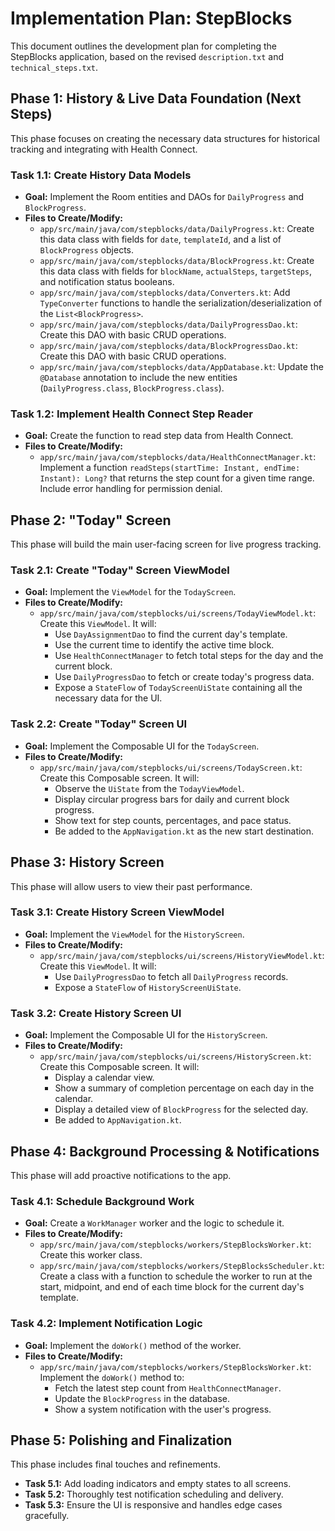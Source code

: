 # Implementation Plan: StepBlocks

This document outlines the development plan for completing the StepBlocks application, based on the revised `description.txt` and `technical_steps.txt`.

## Phase 1: History & Live Data Foundation (Next Steps)

This phase focuses on creating the necessary data structures for historical tracking and integrating with Health Connect.

### Task 1.1: Create History Data Models

*   **Goal:** Implement the Room entities and DAOs for `DailyProgress` and `BlockProgress`.
*   **Files to Create/Modify:**
    *   `app/src/main/java/com/stepblocks/data/DailyProgress.kt`: Create this data class with fields for `date`, `templateId`, and a list of `BlockProgress` objects.
    *   `app/src/main/java/com/stepblocks/data/BlockProgress.kt`: Create this data class with fields for `blockName`, `actualSteps`, `targetSteps`, and notification status booleans.
    *   `app/src/main/java/com/stepblocks/data/Converters.kt`: Add `TypeConverter` functions to handle the serialization/deserialization of the `List<BlockProgress>`.
    *   `app/src/main/java/com/stepblocks/data/DailyProgressDao.kt`: Create this DAO with basic CRUD operations.
    *   `app/src/main/java/com/stepblocks/data/BlockProgressDao.kt`: Create this DAO with basic CRUD operations.
    *   `app/src/main/java/com/stepblocks/data/AppDatabase.kt`: Update the `@Database` annotation to include the new entities (`DailyProgress.class`, `BlockProgress.class`).

### Task 1.2: Implement Health Connect Step Reader

*   **Goal:** Create the function to read step data from Health Connect.
*   **Files to Create/Modify:**
    *   `app/src/main/java/com/stepblocks/data/HealthConnectManager.kt`: Implement a function `readSteps(startTime: Instant, endTime: Instant): Long?` that returns the step count for a given time range. Include error handling for permission denial.

## Phase 2: "Today" Screen

This phase will build the main user-facing screen for live progress tracking.

### Task 2.1: Create "Today" Screen ViewModel

*   **Goal:** Implement the `ViewModel` for the `TodayScreen`.
*   **Files to Create/Modify:**
    *   `app/src/main/java/com/stepblocks/ui/screens/TodayViewModel.kt`: Create this `ViewModel`. It will:
        *   Use `DayAssignmentDao` to find the current day's template.
        *   Use the current time to identify the active time block.
        *   Use `HealthConnectManager` to fetch total steps for the day and the current block.
        *   Use `DailyProgressDao` to fetch or create today's progress data.
        *   Expose a `StateFlow` of `TodayScreenUiState` containing all the necessary data for the UI.

### Task 2.2: Create "Today" Screen UI

*   **Goal:** Implement the Composable UI for the `TodayScreen`.
*   **Files to Create/Modify:**
    *   `app/src/main/java/com/stepblocks/ui/screens/TodayScreen.kt`: Create this Composable screen. It will:
        *   Observe the `UiState` from the `TodayViewModel`.
        *   Display circular progress bars for daily and current block progress.
        *   Show text for step counts, percentages, and pace status.
        *   Be added to the `AppNavigation.kt` as the new start destination.

## Phase 3: History Screen

This phase will allow users to view their past performance.

### Task 3.1: Create History Screen ViewModel

*   **Goal:** Implement the `ViewModel` for the `HistoryScreen`.
*   **Files to Create/Modify:**
    *   `app/src/main/java/com/stepblocks/ui/screens/HistoryViewModel.kt`: Create this `ViewModel`. It will:
        *   Use `DailyProgressDao` to fetch all `DailyProgress` records.
        *   Expose a `StateFlow` of `HistoryScreenUiState`.

### Task 3.2: Create History Screen UI

*   **Goal:** Implement the Composable UI for the `HistoryScreen`.
*   **Files to Create/Modify:**
    *   `app/src/main/java/com/stepblocks/ui/screens/HistoryScreen.kt`: Create this Composable screen. It will:
        *   Display a calendar view.
        *   Show a summary of completion percentage on each day in the calendar.
        *   Display a detailed view of `BlockProgress` for the selected day.
        *   Be added to `AppNavigation.kt`.

## Phase 4: Background Processing & Notifications

This phase will add proactive notifications to the app.

### Task 4.1: Schedule Background Work

*   **Goal:** Create a `WorkManager` worker and the logic to schedule it.
*   **Files to Create/Modify:**
    *   `app/src/main/java/com/stepblocks/workers/StepBlocksWorker.kt`: Create this worker class.
    *   `app/src/main/java/com/stepblocks/workers/StepBlocksScheduler.kt`: Create a class with a function to schedule the worker to run at the start, midpoint, and end of each time block for the current day's template.

### Task 4.2: Implement Notification Logic

*   **Goal:** Implement the `doWork()` method of the worker.
*   **Files to Create/Modify:**
    *   `app/src/main/java/com/stepblocks/workers/StepBlocksWorker.kt`: Implement the `doWork()` method to:
        *   Fetch the latest step count from `HealthConnectManager`.
        *   Update the `BlockProgress` in the database.
        *   Show a system notification with the user's progress.

## Phase 5: Polishing and Finalization

This phase includes final touches and refinements.

*   **Task 5.1:** Add loading indicators and empty states to all screens.
*   **Task 5.2:** Thoroughly test notification scheduling and delivery.
*   **Task 5.3:** Ensure the UI is responsive and handles edge cases gracefully.
